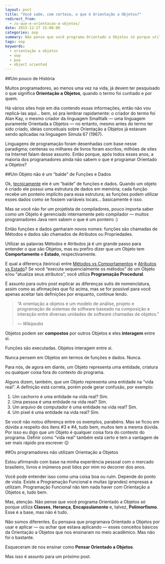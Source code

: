 ```yaml
---
layout: post
title: "Você sabe, com certeza, o que é Orientação a Objetos?"
redirect_from:
  - /o-que-e-orientacao-a-objetos/
date: 2015-12-27 15:00:00
categories: oop
summary: Não pense que você programa Orientado a Objetos só porque utiliza Classes, Herança, Encapsulamento e, talvez, Polimorfismo...
tags: oop
keywords:
  - orientação a objetos
  - oop
  - poo
  - object oriented
---
```

##Um pouco de História

Muitos programadores, ao menos uma vez na vida, já devem ter pesquisado 
o que significa __Orientação a Objetos__, quando o termo foi cunhado e por quem.

<!--more-->

Há vários sites hoje em dia contendo essas informações, então não vou 
replicá-las aqui… bem, só pra lembrar rapidamente: o criador do termo foi Alan Kay, 
o mesmo criador da linguagem Smalltalk — uma linguagem puramente 
Orientada a Objetos — no entanto, mesmo antes do termo ter sido criado, 
ideias conceituais sobre Orientação a Objetos já estavam sendo aplicadas 
na linguagem Simula 67 (1967).

Linguagens de programação foram desenhadas com base nesse paradigma; centenas ou milhares de livros foram escritos; milhões de sites na Internet falam desse assunto. Então porque, após todos esses anos, a maioria dos programadores ainda não sabem o que é programar Orientado a Objetos?

##Um Objeto não é um “balde” de Funções e Dados

Ok, <ins>tecnicamente</ins> ele é um “balde” de funções e dados.
Quando um objeto é criado ele possui uma estrutura de dados em memória; cada função recebe um ponteiro implícito para essa estrutura; as funções podem utilizar esses dados como se fossem variáveis locais… basicamente é isso.

Mas se você não for um projetista de compiladores, pouco importa saber como um Objeto é gerenciado internamente pelo compilador — muitos programadores Java nem sabem o que é um ponteiro :)

Então funções e dados ganharam novos nomes: funções são chamadas de Métodos e dados são chamados de Atributos ou Propriedades.

Utilizar as palavras Métodos e Atributos já é um grande passo para entender o que são Objetos, mas eu prefiro dizer que um Objeto tem __Comportamento__ e __Estado__, respectivamente.

E qual a diferença (teórica) entre <ins>Métodos vs Comportamentos</ins> e <ins>Atributos vs Estado</ins>?
Se você “executa sequencialmente os métodos” de um Objeto e/ou “atualiza seus atributos”, você utiliza __Programação Procedural__.

É assunto para outro post explicar as diferenças sutis de nomenclatura, assim como as afirmações que fiz acima, mas se for possível para você apenas aceitar tais definições por enquanto, continue lendo.
<blockquote>
  <p>
    “A orientação a objetos é um modelo de análise,
    projeto e programação de sistemas de software baseado
    na composição e interação entre diversas unidades de
    software chamadas de objetos.” 
  </p>
  <footer><cite title="Wikipedia">— Wikipedia</cite></footer>
</blockquote>

Objetos podem ser __compostos__ por outros Objetos e eles __interagem__ entre si.

Funções são executadas. Objetos interagem entre si.

Nunca pensem em Objetos em termos de funções e dados. Nunca.

Para nós, de agora em diante, um Objeto representa uma entidade, 
criatura ou qualquer coisa fora do contexto do programa.

Alguns dizem, também, que um Objeto representa uma entidade na “vida real”. 
A definição está correta, porém pode gerar confusão, por exemplo:

  1. Um cachorro é uma entidade na vida real? Sim.
  2. Uma pessoa é uma entidade na vida real? Sim.
  3. Um arquivo de computador é uma entidade na vida real? Sim.
  4. Um pixel é uma entidade na vida real? Sim.

Se você não notou diferença entre os exemplos, parabéns. Mas se ficou em dúvida a 
respeito dos itens #3 e #4, tudo bem, muitos tem a mesma dúvida. Por isso eu digo 
que um Objeto é qualquer coisa fora do contexto do programa. Definir como “vida real” 
também está certo e tem a vantagem de ser mais rápido pra escrever 😉

##Os programadores não utilizam Orientação a Objetos

Estou afirmando com base na minha experiência pessoal com o mercado brasileiro, 
livros e inúmeros post lidos por mim no decorrer dos anos.

Você pode entender isso como uma coisa boa ou ruim. Depende do ponto de vista. 
Existe a Programação Funcional e muitas (grandes) empresas a utilizam. 
Programação Funcional não tem nada haver com Orientação a Objetos e, tudo bem.

Mas, atenção. Não pense que você programa Orientado a Objetos só 
porque utiliza __Classes__, __Herança__, __Encapsulamento__ e, talvez, 
__Polimorfismo__. Esse é a base, mas não é tudo.

Não somos diferentes. Eu pensava que programava Orientado a Objetos por 
usar e aplicar — ou achar que estava aplicando — esses conceitos básicos da 
Orientação a Objetos que nos ensinaram no meio acadêmico. Mas não foi o bastante.

Esqueceram de nos ensinar como __Pensar Orientado a Objetos__.

Mas isso é assunto para um próximo post.
